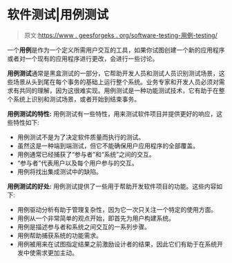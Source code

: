 # 软件测试|用例测试

> 原文:[https://www . geesforgeks . org/software-testing-用例-testing/](https://www.geeksforgeeks.org/software-testing-use-case-testing/)

一个**用例**是作为一个定义所需用户交互的工具，如果你试图创建一个新的应用程序或者对一个现有的应用程序进行更改，会进行一些讨论。

**用例测试**通常是黑盒测试的一部分，它帮助开发人员和测试人员识别测试场景，这些场景从头到尾在每个事务的基础上运行整个系统。业务专家和开发人员必须对需求有共同的理解，因为这很难实现。用例测试是一种功能测试技术，它有助于在整个系统上识别和测试场景，或者开始到结束事务。

**用例测试的特性:**
用例测试有一些特性，用来测试软件项目并提供更好的响应，这些特性如下:

*   用例测试不是为了决定软件质量而执行的测试。
*   虽然这是一种端到端测试，但它不能确保用户应用程序的全部覆盖。
*   用例通常已经捕获了“参与者”和“系统”之间的交互。
*   “参与者”代表用户以及每个用户参与的交互。
*   用例将找出集成测试中的缺陷。

**用例测试的好处:**
用例测试提供了一些用于帮助开发软件项目的功能。这些内容如下:

*   用例驱动分析有助于管理复杂性，因为它一次只关注一个特定的使用方面。
*   用例从一个非常简单的观点开始，即首先为用户构建系统。
*   用例是描述参与者和系统之间交互的一系列步骤。
*   用例帮助捕获系统的功能需求。
*   用例被用来在试图指定结果之前激励设计者的结果，因此它们有助于在系统开发中使需求更加主动。